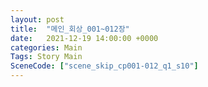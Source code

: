 ```yaml
---
layout: post
title:  "메인_회상_001~012장"
date:   2021-12-19 14:00:00 +0000
categories: Main
Tags: Story Main
SceneCode: ["scene_skip_cp001-012_q1_s10"]
---
```

